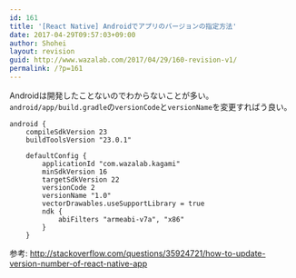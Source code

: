 ```yaml
---
id: 161
title: '[React Native] Androidでアプリのバージョンの指定方法'
date: 2017-04-29T09:57:03+09:00
author: Shohei
layout: revision
guid: http://www.wazalab.com/2017/04/29/160-revision-v1/
permalink: /?p=161
---
```


Androidは開発したことないのでわからないことが多い。　
`android/app/build.gradle`の`versionCode`と`versionName`を変更すればう良い。

```
android {
    compileSdkVersion 23
    buildToolsVersion "23.0.1"

    defaultConfig {
        applicationId "com.wazalab.kagami"
        minSdkVersion 16
        targetSdkVersion 22
        versionCode 2
        versionName "1.0"
        vectorDrawables.useSupportLibrary = true
        ndk {
            abiFilters "armeabi-v7a", "x86"
        }
    }
```


参考: http://stackoverflow.com/questions/35924721/how-to-update-version-number-of-react-native-app